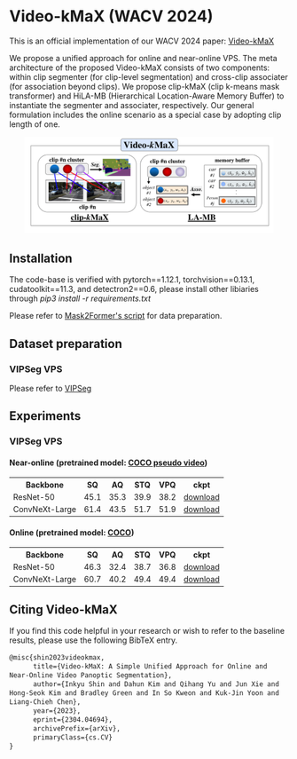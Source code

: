 # Video-kMaX (WACV 2024)

This is an official implementation of our WACV 2024 paper: [Video-kMaX](https://arxiv.org/pdf/2304.04694.pdf)

We propose a unified approach for online and near-online VPS. The meta architecture of the proposed Video-kMaX consists of two components: within clip segmenter (for clip-level segmentation) and cross-clip associater (for association beyond clips). We propose clip-kMaX (clip k-means mask transformer) and HiLA-MB (Hierarchical Location-Aware Memory Buffer) to instantiate the segmenter and associater, respectively. Our general formulation includes the online scenario as a special case by adopting clip length of one.

<p align="center">
   <img src="./docs/video_kmax_teaser_new_v2.png" width=450>
</p>

## Installation
The code-base is verified with pytorch==1.12.1, torchvision==0.13.1, cudatoolkit==11.3, and detectron2==0.6,
please install other libiaries through *pip3 install -r requirements.txt*

Please refer to [Mask2Former's script](https://github.com/facebookresearch/Mask2Former/blob/main/datasets/README.md) for data preparation.


## Dataset preparation

### VIPSeg VPS

Please refer to [VIPSeg](https://github.com/VIPSeg-Dataset/VIPSeg-Dataset)


## Experiments

### VIPSeg VPS

#### Near-online (pretrained model: [COCO pseudo video](https://drive.google.com/drive/folders/1CX4V1wYlAPW0vqkMP9tSDlqvjjVy4vWS?usp=sharing))

<table><tbody>
<!-- START TABLE -->
<!-- TABLE HEADER -->
<th valign="bottom">Backbone</th>
<th valign="bottom">SQ</th>
<th valign="bottom">AQ</th>
<th valign="bottom">STQ</th>
<th valign="bottom">VPQ</th>
<th valign="bottom">ckpt</th>
<!-- TABLE BODY -->
 <!-- <tr><td align="left"><a href="./configs/coco/panoptic_segmentation/kmax_r50.yaml">ResNet-50</td> -->
 <tr><td align="left">ResNet-50</td>
<td align="center"> 45.1 </td>
<td align="center"> 35.3 </td>
<td align="center"> 39.9 </td>
<td align="center"> 38.2 </td>
<td align="center"><a href="https://drive.google.com/drive/folders/1gCbGXrk8LxbX73ZXpFn3DpVbICD3BndA?usp=sharing">download</a></td>
</tr>
<!-- <tr align="center"> ConvNeXt-Large </td> -->
 <tr><td align="left">ConvNeXt-Large</td>
<td align="center"> 61.4 </td>
<td align="center"> 43.5 </td>
<td align="center"> 51.7 </td>
<td align="center"> 51.9 </td>
<td align="center"><a href="https://drive.google.com/drive/folders/1yxa7kouUGfoxhyG95tdYbe_s--58TaGF?usp=sharing">download</a></td>
</tr>
</tbody></table>

#### Online (pretrained model: [COCO](https://drive.google.com/drive/folders/1y_F8gJfZ2u9oDhqJy2y61FfpOBFGDWk7?usp=sharing))

<table><tbody>
<!-- START TABLE -->
<!-- TABLE HEADER -->
<th valign="bottom">Backbone</th>
<th valign="bottom">SQ</th>
<th valign="bottom">AQ</th>
<th valign="bottom">STQ</th>
<th valign="bottom">VPQ</th>
<th valign="bottom">ckpt</th>
<!-- TABLE BODY -->
 <tr><td align="left">ResNet-50</td>
<!-- <tr align="center"> ResNet-50 </td> -->
<td align="center"> 46.3 </td>
<td align="center"> 32.4 </td>
<td align="center"> 38.7 </td>
<td align="center"> 36.8 </td>
<td align="center"><a href="https://drive.google.com/drive/folders/1gCbGXrk8LxbX73ZXpFn3DpVbICD3BndA?usp=sharing">download</a></td>
</tr>
 <tr><td align="left">ConvNeXt-Large</td>
<!-- <tr align="center"> ConvNeXt-Large </td> -->
<td align="center"> 60.7 </td>
<td align="center"> 40.2 </td>
<td align="center"> 49.4 </td>
<td align="center"> 49.4 </td>
<td align="center"><a href="https://drive.google.com/drive/folders/1yxa7kouUGfoxhyG95tdYbe_s--58TaGF?usp=sharing">download</a></td>
</tr>
</tbody></table>


## Citing Video-kMaX

If you find this code helpful in your research or wish to refer to the baseline
results, please use the following BibTeX entry.

```
@misc{shin2023videokmax,
      title={Video-kMaX: A Simple Unified Approach for Online and Near-Online Video Panoptic Segmentation}, 
      author={Inkyu Shin and Dahun Kim and Qihang Yu and Jun Xie and Hong-Seok Kim and Bradley Green and In So Kweon and Kuk-Jin Yoon and Liang-Chieh Chen},
      year={2023},
      eprint={2304.04694},
      archivePrefix={arXiv},
      primaryClass={cs.CV}
}
```
